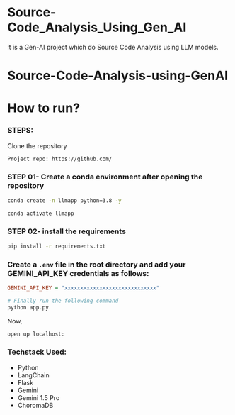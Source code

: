 # Source-Code_Analysis_Using_Gen_AI
it is a Gen-AI project which do Source Code Analysis using LLM models.

# Source-Code-Analysis-using-GenAI

# How to run?
### STEPS:

Clone the repository

```bash / CMD
Project repo: https://github.com/
```
### STEP 01- Create a conda environment after opening the repository

```bash / CMD
conda create -n llmapp python=3.8 -y
```

```bash / CMD
conda activate llmapp
```


### STEP 02- install the requirements
```bash / CMD
pip install -r requirements.txt
```


### Create a `.env` file in the root directory and add your GEMINI_API_KEY credentials as follows:

```ini
GEMINI_API_KEY = "xxxxxxxxxxxxxxxxxxxxxxxxxxxxx"
```


```bash / CMD
# Finally run the following command
python app.py
```

Now,
```bash / CMD
open up localhost:
```


### Techstack Used:

- Python
- LangChain
- Flask
- Gemini
- Gemini 1.5 Pro
- ChoromaDB
